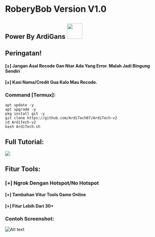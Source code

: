 # RoberyBob Version V1.0
<h2>Power By ArdiGans <img img src="https://media.giphy.com/media/12oufCB0MyZ1Go/giphy.gif" width="50"></h2>

## Peringatan!
#### [±] Jangan Asal Recode Gan Ntar Ada Yang Error. Malah Jadi Bingung Sendiri
#### [±] Kasi Nama/Credit Gua Kalo Mau Recode.


### Command [Termux]:
```
apt update -y
apt upgrade -y
pkg install git -y
git clone https://github.com/ArdiTech07/ArdiTech-v2
cd ArdiTech-v2
bash ArdiTech.sh
```

## Full Tutorial:
<code><a href="https://youtube.com/channel/UCzIFppli9TWd4is-9vhGCaQ" target="_blank"><img src="https://www.vectorlogo.zone/logos/youtube/youtube-icon.svg"></a></code>

## Fitur Tools:
### [+] Ngrok Dengan Hotspot/No Hotspot
#### [+] Tambahan Vitur Tools Game Online
#### [+] Fitur Lebih Dari 30+

### Contoh Screenshot:
![Alt text](https://i.ibb.co/CskCY8P/IMG-20210627-152851.jpg "ArdiTech")

